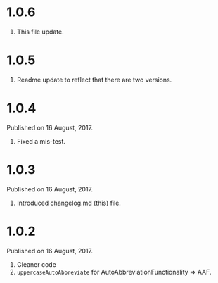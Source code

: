 # 1.0.6

1. This file update.

# 1.0.5

1. Readme update to reflect that there are two versions.

# 1.0.4

Published on 16 August, 2017.

1. Fixed a mis-test.

# 1.0.3

Published on 16 August, 2017.

1. Introduced changelog.md (this) file.

# 1.0.2

Published on 16 August, 2017.

1. Cleaner code
2. `uppercaseAutoAbbreviate` for AutoAbbreviationFunctionality => AAF.
